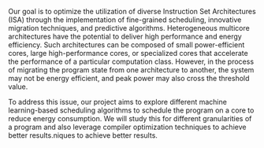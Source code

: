 Our goal is to optimize the utilization of diverse Instruction Set Architectures (ISA) through the implementation of fine-grained scheduling, innovative migration techniques, and predictive algorithms. Heterogeneous multicore architectures have the potential to deliver high performance and energy efficiency. Such architectures can be composed of small power-efficient cores, large high-performance cores, or specialized cores that accelerate the performance of a particular computation class. However, in the process of migrating the program state from one architecture to another, the system may not be energy efficient, and peak power may also cross the threshold value.

To address this issue, our project aims to explore different machine learning-based scheduling algorithms to schedule the program on a core to reduce energy consumption. We will study this for different granularities of a program and also leverage compiler optimization techniques to achieve better results.niques to achieve better results.
